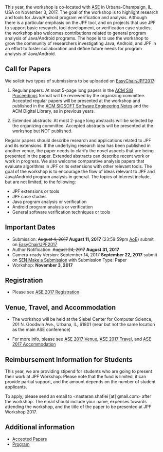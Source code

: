 This year, the workshop is co-located with [ASE](http://ase2017.org) in Urbana-Champaign, IL, USA on November 3, 2017. The goal of the workshop is to highlight research and tools for Java/Android program verification and analysis. Although there is a particular emphasis on the JPF tool, and on projects that use JPF to support basic research, tool development, or verification case studies, the workshop also welcomes contributions related to general program analysis of Java/Android programs. The hope is to use the workshop to grow the community of researchers investigating Java, Android, and JPF in an effort to foster collaboration and define future needs for program analysis of Java/Android.

## Call for Papers

We solicit two types of submissions to be uploaded on [EasyChair/JPF2017](https://easychair.org/conferences/?conf=jpf2017):

1. Regular papers: At most 5-page long papers in the [ACM SIG Proceedings](http://www.acm.org/publications/proceedings-template) format will be reviewed by the organizing committee. Accepted regular papers will be presented at the workshop and published in the [ACM SIGSOFT Software Engineering Notes](https://www.sigsoft.org/SEN) and the ACM Digital Library, as in previous years.

2. Extended abstracts: At most 2-page long abstracts will be selected by the organizing committee. Accepted abstracts will be presented at the workshop but NOT published.

Regular papers should describe research and applications related to JPF and its extensions. If the underlying research idea has been published in another venue, the paper needs to clarify the novel aspects that are being presented in the paper. Extended abstracts can describe recent work or work in progress. We also welcome comparative analysis papers that evaluate algorithms in JPF or its extensions with other relevant tools. The goal of the workshop is to encourage the flow of ideas relevant to JPF and Java/Android program analysis in general. The topics of interest include, but are not limited, to the following:

 * JPF extensions or tools
 * JPF case studies
 * Java program analysis or verification
 * Android program analysis or verification
 * General software verification techniques or tools

## Important Dates

* Submission: ~~August 4, 2017~~ **August 11, 2017** (23:59:59pm [AoE](https://en.wikipedia.org/wiki/Anywhere_on_Earth)) submit on [EasyChair/JPF2017](https://easychair.org/conferences/?conf=jpf2017)
* Author Notification: ~~August 24, 2017~~ **August 31, 2017**
* Camera-ready Version: ~~September 14, 2017~~ **September 22, 2017** submit on [SEN Make a Submission](https://sen.sigsoft.org/submit) with Submission Type: Paper
* Workshop: **November 3, 2017**

## Registration

* Please see [ASE 2017 Registration](http://ase2017.org/registration)

## Venue, Travel, and Accommodation

* The workshop will be held at the Siebel Center for Computer Science, 201 N. Goodwin Ave., Urbana, IL, 61801 (near but not the same location as the main ASE conference)

* For more info, please see [ASE 2017 Venue](http://ase2017.org/venue), [ASE 2017 Travel](http://ase2017.org/travel), and [ASE 2017 Accommodation](http://ase2017.org/accommodation)

## Reimbursement Information for Students
This year, we are providing stipend for students who are going to present their work at JPF Workshop. Please note that the fund is limited, it can provide partial support, and the amount depends on the number of student applicants.

To apply, please send an email to \<nastaran.shafiei [at] gmail.com\> after the workshop. The email should include your name, expenses towards attending the workshop, and the title of the paper to be presented at JPF Workshop 2017.

## Additional information
   * [Accepted Papers](./JPF-Workshop-2017-Accepted-Papers.md)
   * [Program](./JPF-Workshop-2017-Program.md)

